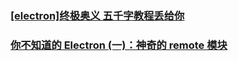 ### [[electron]终极奥义 五千字教程丢给你](https://juejin.im/post/5ba06b67f265da0ae343e89c)
### [你不知道的 Electron (一)：神奇的 remote 模块](https://juejin.im/post/5ba09712e51d450e9d648138)
